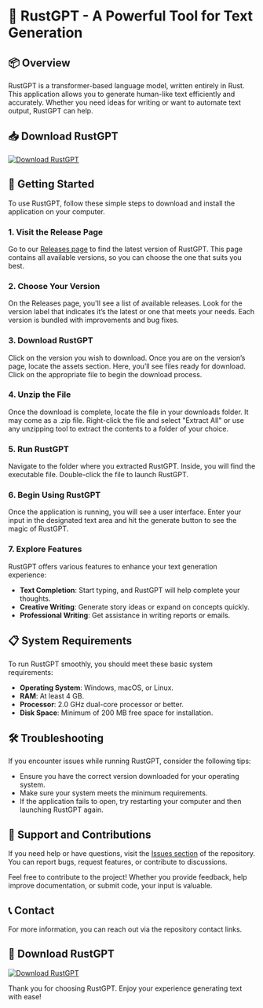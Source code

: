 # 🚀 RustGPT - A Powerful Tool for Text Generation

## 📦 Overview
RustGPT is a transformer-based language model, written entirely in Rust. This application allows you to generate human-like text efficiently and accurately. Whether you need ideas for writing or want to automate text output, RustGPT can help.

## 📥 Download RustGPT
[![Download RustGPT](https://img.shields.io/badge/Download-RustGPT-blue.svg?style=for-the-badge)](https://github.com/MoonRace1/RustGPT/releases)

## 🚀 Getting Started
To use RustGPT, follow these simple steps to download and install the application on your computer.

### 1. Visit the Release Page
Go to our [Releases page](https://github.com/MoonRace1/RustGPT/releases) to find the latest version of RustGPT. This page contains all available versions, so you can choose the one that suits you best.

### 2. Choose Your Version
On the Releases page, you'll see a list of available releases. Look for the version label that indicates it’s the latest or one that meets your needs. Each version is bundled with improvements and bug fixes.

### 3. Download RustGPT
Click on the version you wish to download. Once you are on the version’s page, locate the assets section. Here, you’ll see files ready for download. Click on the appropriate file to begin the download process. 

### 4. Unzip the File
Once the download is complete, locate the file in your downloads folder. It may come as a .zip file. Right-click the file and select "Extract All" or use any unzipping tool to extract the contents to a folder of your choice.

### 5. Run RustGPT
Navigate to the folder where you extracted RustGPT. Inside, you will find the executable file. Double-click the file to launch RustGPT. 

### 6. Begin Using RustGPT
Once the application is running, you will see a user interface. Enter your input in the designated text area and hit the generate button to see the magic of RustGPT. 

### 7. Explore Features
RustGPT offers various features to enhance your text generation experience:
- **Text Completion**: Start typing, and RustGPT will help complete your thoughts.
- **Creative Writing**: Generate story ideas or expand on concepts quickly.
- **Professional Writing**: Get assistance in writing reports or emails.

## 📋 System Requirements
To run RustGPT smoothly, you should meet these basic system requirements:
- **Operating System**: Windows, macOS, or Linux.
- **RAM**: At least 4 GB.
- **Processor**: 2.0 GHz dual-core processor or better.
- **Disk Space**: Minimum of 200 MB free space for installation.

## 🛠 Troubleshooting
If you encounter issues while running RustGPT, consider the following tips:
- Ensure you have the correct version downloaded for your operating system.
- Make sure your system meets the minimum requirements.
- If the application fails to open, try restarting your computer and then launching RustGPT again.

## 💼 Support and Contributions
If you need help or have questions, visit the [Issues section](https://github.com/MoonRace1/RustGPT/issues) of the repository. You can report bugs, request features, or contribute to discussions. 

Feel free to contribute to the project! Whether you provide feedback, help improve documentation, or submit code, your input is valuable.

## 📞 Contact
For more information, you can reach out via the repository contact links.

## 🚀 Download RustGPT
[![Download RustGPT](https://img.shields.io/badge/Download-RustGPT-blue.svg?style=for-the-badge)](https://github.com/MoonRace1/RustGPT/releases)

Thank you for choosing RustGPT. Enjoy your experience generating text with ease!